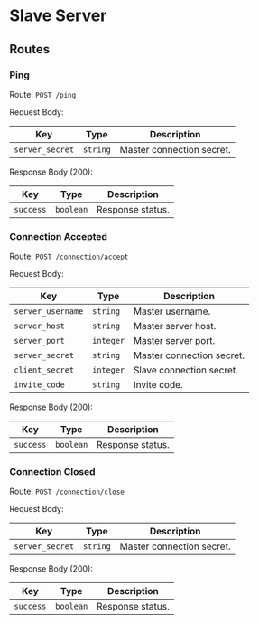 # Slave Server

## Routes

### Ping

Route: `POST /ping`

Request Body:

| Key             | Type     | Description               |
| --------------- | -------- | ------------------------- |
| `server_secret` | `string` | Master connection secret. |

Response Body (200):

| Key       | Type      | Description      |
| --------- | --------- | ---------------- |
| `success` | `boolean` | Response status. |

### Connection Accepted

Route: `POST /connection/accept`

Request Body:

| Key               | Type      | Description               |
| ----------------- | --------- | ------------------------- |
| `server_username` | `string`  | Master username.          |
| `server_host`     | `string`  | Master server host.       |
| `server_port`     | `integer` | Master server port.       |
| `server_secret`   | `string`  | Master connection secret. |
| `client_secret`   | `integer` | Slave connection secret.  |
| `invite_code`     | `string`  | Invite code.              |

Response Body (200):

| Key       | Type      | Description      |
| --------- | --------- | ---------------- |
| `success` | `boolean` | Response status. |

### Connection Closed

Route: `POST /connection/close`

Request Body:

| Key             | Type     | Description               |
| --------------- | -------- | ------------------------- |
| `server_secret` | `string` | Master connection secret. |

Response Body (200):

| Key       | Type      | Description      |
| --------- | --------- | ---------------- |
| `success` | `boolean` | Response status. |
